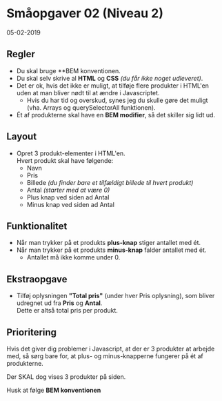 # Småopgaver 02 (Niveau 2)

05-02-2019

## Regler

* Du skal bruge **BEM konventionen.
* Du skal selv skrive al **HTML** og **CSS** *(du får ikke noget udleveret)*.
* Det er ok, hvis det ikke er muligt, at tilføje flere produkter i HTML'en uden at man bliver nødt til at ændre i Javascriptet.
	* Hvis du har tid og overskud, synes jeg du skulle gøre det muligt (vha. Arrays og querySelectorAll funktionen).
* Ét af produkterne skal have en **BEM modifier**, så det skiller sig lidt ud.

## Layout

* Opret 3 produkt-elementer i HTML'en.<br>
Hvert produkt skal have følgende:
	* Navn
	* Pris
	* Billede  *(du finder bare et tilfældigt billede til hvert produkt)*
	* Antal  *(starter med at være 0)*
	* Plus knap ved siden ad Antal
	* Minus knap ved siden ad Antal

## Funktionalitet

* Når man trykker på et produkts **plus-knap** stiger antallet med ét.
* Når man trykker på et produkts **minus-knap** falder antallet med ét.
	* Antallet må ikke komme under 0.

## Ekstraopgave

* Tilføj oplysningen **"Total pris"** (under hver Pris oplysning), som bliver udregnet ud fra **Pris** og **Antal**.<br>Dette er altså total pris per produkt.

## Prioritering

Hvis det giver dig problemer i Javascript, at der er 3 produkter at arbejde med, så sørg bare for, at plus- og minus-knapperne fungerer på ét af produkterne.

Der SKAL dog vises 3 produkter på siden.

Husk at følge **BEM konventionen**



